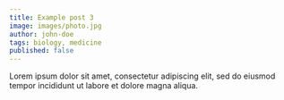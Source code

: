 ```yaml
---
title: Example post 3
image: images/photo.jpg
author: john-doe
tags: biology, medicine
published: false
---
```


Lorem ipsum dolor sit amet, consectetur adipiscing elit, sed do eiusmod tempor incididunt ut labore et dolore magna aliqua.
